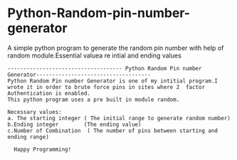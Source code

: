 # Python-Random-pin-number-generator
A simple python program to generate the random pin number with help of random module.Essential valuea re intial and ending values






	------------------------------------ Python Random Pin number Generator------------------------------------
	Python Random Pin number Generator is one of my intitial program.I wrote it in order to brute force pins in sites where 2  factor Authentication is enabled.
	This python program uses a pre built in module random.
	
	Necessary values:
	a. The starting integer ( The initial range to generate random number)
	b.Ending integer        (The ending value)
	c.Number of Combination  ( The number of pins between starting and ending range)
	
      Happy Programming!
